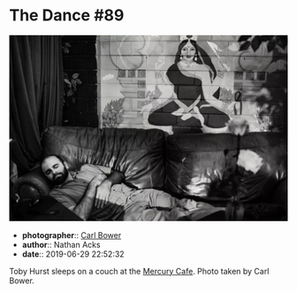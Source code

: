 # The Dance \#89

![Toby Hurst sleeps on a couch at the Mercury Cafe](assets/2019-06-29-set-4-the-dance-89.webp)

* **photographer**:: [Carl Bower](https://carlbowerphotos.com)  
* **author**:: Nathan Acks  
* **date**:: 2019-06-29 22:52:32

Toby Hurst sleeps on a couch at the [Mercury Cafe](http://mercurycafe.com). Photo taken by Carl Bower.
